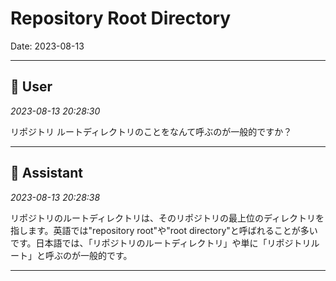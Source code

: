 # Repository Root Directory

Date: 2023-08-13

---

## 👤 User
*2023-08-13 20:28:30*

リポジトリ ルートディレクトリのことをなんて呼ぶのが一般的ですか？

---

## 🤖 Assistant
*2023-08-13 20:28:38*

リポジトリのルートディレクトリは、そのリポジトリの最上位のディレクトリを指します。英語では"repository root"や"root directory"と呼ばれることが多いです。日本語では、「リポジトリのルートディレクトリ」や単に「リポジトリルート」と呼ぶのが一般的です。

---

